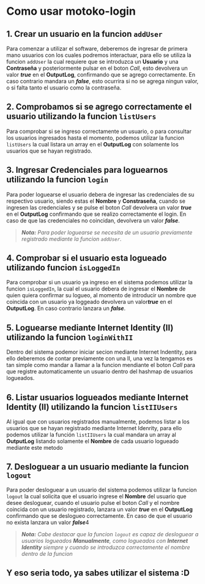 # Como usar motoko-login

## 1. Crear un usuario en la funcion `addUser`

Para comenzar a utilizar el software, deberemos de ingresar de primera mano usuarios con los cuales podremos interactuar, para ello se utiliza la funcion `addUser` la cual requiere que se introduzca un **Usuario** y una **Contraseña** y posteriormente pulsar en el boton *Call*, esto devolvera un valor ***true*** en el **OutputLog**, confirmando que se agrego correctamente. En caso contrario mandara un ***false***, esto ocurrira si no se agrega ningun valor, o si falta tanto el usuario como la contraseña.

## 2. Comprobamos si se agrego correctamente el usuario utilizando la funcion `listUsers`

Para comprobar si se ingreso correctamente un usuario, o para consultar los usuarios ingresados hasta el momento, podemos utilizar la funcion `listUsers` la cual listara un array en el **OutputLog** con solamente los usuarios que se hayan registrado.

## 3. Ingresar Credenciales para loguearnos utilizando la funcion `login`

Para poder loguearse el usuario debera de ingresar las credenciales de su respectivo usuario, siendo estas el **Nombre** y **Constraseña**, cuando se ingresen las credenciales y se pulse el boton *Call* devolvera un valor ***true*** en el **OutputLog** confirmando que se realizo correctamente el login. En caso de que las credenciales no coincidan, devolvera un valor ***false***.

> ***Nota:*** *Para poder loguearse se necesita de un usuario previamente registrado mediante la funcion `addUser`.*

## 4. Comprobar si el usuario esta logueado utilizando funcion `isLoggedIn`

Para comprobar si un usuario ya ingreso en el sistema podemos utilizar la funcion `isLoggedIn`, la cual el usuario debera de ingresar el **Nombre** de quien quiera confirmar su logueo, al momento de introducir un nombre que coincida con un usuario ya loggeado devolvera un valor***true*** en el **OutputLog**. En caso contrario lanzara un ***false***.

## 5. Loguearse mediante Internet Identity (II) utilizando la funcion `loginWithII`

Dentro del sistema podemor iniciar secion mediante Internet Indentity, para ello deberemos de contar previamente con una II, una vez la tengamos es tan simple como mandar a llamar a la funcion mendiante el boton *Call* para que registre automaticamente un usuario dentro del hashmap de usuarios logueados.

## 6. Listar usuarios logueados mediante Internet Identity (II) utilizando la funcion `listIIUsers`

Al igual que con usuarios registrados manualmente, podemos listar a los usuarios que se hayan registrado mediante Internet Idenrity, para ello podemos utilizar la función `listIIUsers` la cual mandara un array al **OutputLog** listando solamente el **Nombre** de cada usuario logueado mediante este metodo

## 7. Desloguear a un usuario mediante la funcion `logout`

Para poder desloguear a un usuario del sistema podemos utilizar la funcion `logout` la cual solicita que el usuario ingrese el **Nombre** del usuario que desee desloguear, cuando el usuario pulse el boton *Call* y el nombre coincida con un usuario registrado, lanzara un valor ***true*** en el **OutputLog** confirmando que se deslogueo correctamente. En caso de que el usuario no exista lanzara un valor ***false***4

>***Nota:** Cabe destacar que la funcion `logout` es capaz de desloguear a usuarios logueados **Manualmente**, como logueados con **Internet Identity** siempre y cuando se introduzca correctamente el nombre dentro de la funcion*

## Y eso seria todo, ya sabes utilizar el sistema :D 
